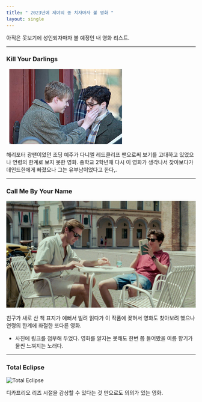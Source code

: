 ```yaml
---
title: " 2023년에 제야의 종 치자마자 볼 영화 "
layout: single
---
```


아직은 못보기에 성인되자마자 볼 예정인 내 영화 리스트.

---
### Kill Your Darlings
![Kill Your Darlings](/assets/images/killyourdarlings7.jpg)

해리포터 광팬이었던 초딩 예주가 다니엘 레드클리프 팬으로써 보기를 고대하고 있었으나 연령의 한계로 보지 못한 영화. 중학교 2학년때 다시 이 영화가 생각나서 찾아보다가 데인드한에게 빠졌으나 그는 유부남이었다고 한다,.

---
### Call Me By Your Name
[![Call Me By Your Name](/assets/images/Brody-Call-Me-By-Your-Name.jpg "이 영화 삽입곡. 한번쯤은 들어봤을 것이라 생각한다.")](https://www.youtube.com/watch?v=5UcSMGVXbOo)

친구가 새로 산 책 표지가 예뻐서 빌려 읽다가 이 작품에 꽂혀서 영화도 찾아보려 했으나 연령의 한계에 좌절한 또다른 영화. 

* 사진에 링크를 첨부해 두었다. 영화를 알지는 못해도 한번 쯤 들어봤을 여름 향기가 물씬 느껴지는 노래다.

---
### Total Eclipse
![Total Eclipse][Leo]

[Leo]: https://pbs.twimg.com/media/EC-ujX5U4AAdaIB.jpg:small

디카프리오 리즈 시절을 감상할 수 있다는 것 만으로도 의의가 있는 영화.
